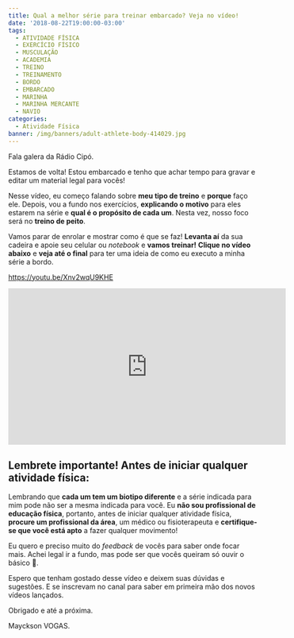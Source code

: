 ```yaml
---
title: Qual a melhor série para treinar embarcado? Veja no vídeo!
date: '2018-08-22T19:00:00-03:00'
tags:
  - ATIVIDADE FÍSICA
  - EXERCÍCIO FÍSICO
  - MUSCULAÇÃO
  - ACADEMIA
  - TREINO
  - TREINAMENTO
  - BORDO
  - EMBARCADO
  - MARINHA
  - MARINHA MERCANTE
  - NAVIO
categories:
  - Atividade Física
banner: /img/banners/adult-athlete-body-414029.jpg
---
```

Fala galera da Rádio Cipó.

Estamos de volta! Estou embarcado e tenho que achar tempo para gravar e editar um material legal para vocês!

Nesse vídeo, eu começo falando sobre **meu tipo de treino** e **porque** faço ele. Depois, vou a fundo nos exercícios, **explicando o motivo** para eles estarem na série e **qual é o propósito de cada um**. Nesta vez, nosso foco será no **treino de peito**.

Vamos parar de enrolar e mostrar como é que se faz! **Levanta aí** da sua cadeira e apoie seu celular ou _notebook_ e **vamos treinar!** **Clique no vídeo abaixo** e **veja até o final** para ter uma ideia de como eu executo a minha série a bordo.

<https://youtu.be/Xnv2wqU9KHE>

<iframe width="560" height="315" src="https://www.youtube.com/embed/Xnv2wqU9KHE" frameborder="0" allow="autoplay; encrypted-media" allowfullscreen></iframe>

## Lembrete importante! Antes de iniciar qualquer atividade física:

Lembrando que **cada um tem um biotipo diferente** e a série indicada para mim pode não ser a mesma indicada para você. Eu **não sou profissional de educação física**, portanto, antes de iniciar qualquer atividade física, **procure um profissional da área**, um médico ou fisioterapeuta e **certifique-se que você está apto** a fazer qualquer movimento!

Eu quero e preciso muito do _feedback_ de vocês para saber onde focar mais. Achei legal ir a fundo, mas pode ser que vocês queiram só ouvir o básico 🤗.

Espero que tenham gostado desse vídeo e deixem suas dúvidas e sugestões. E se inscrevam no canal para saber em primeira mão dos novos vídeos lançados.

Obrigado e até a próxima.

Mayckson VOGAS.
